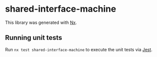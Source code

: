 # shared-interface-machine

This library was generated with [Nx](https://nx.dev).

## Running unit tests

Run `nx test shared-interface-machine` to execute the unit tests via [Jest](https://jestjs.io).
